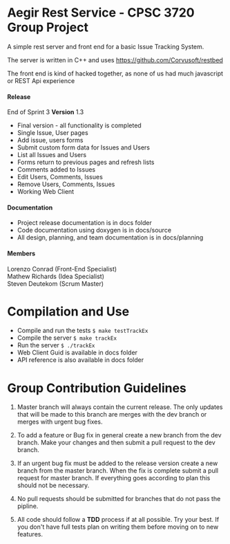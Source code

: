 # Aegir Rest Service - CPSC 3720 Group Project

A simple rest server and front end for a basic Issue Tracking System.

The server is written in C++ and uses https://github.com/Corvusoft/restbed

The front end is kind of hacked together, as none of us had much javascript or REST Api experience

#### Release
End of Sprint 3
**Version** 1.3

* Final version - all functionality is completed
* Single Issue, User pages
* Add issue, users forms
* Submit custom form data for Issues and Users
* List all Issues and Users
* Forms return to previous pages and refresh lists
* Comments added to Issues
* Edit Users, Comments, Issues
* Remove Users, Comments, Issues 
* Working Web Client

#### Documentation
* Project release documentation is in docs folder
* Code documentation using doxygen is in docs/source
* All design, planning, and team documentation is in docs/planning

#### Members
Lorenzo Conrad (Front-End Specialist)  
Mathew Richards (Idea Specialist)  
Steven Deutekom (Scrum Master)  


# Compilation and Use

* Compile and run the tests `$ make testTrackEx`
* Compile the server `$ make trackEx`
* Run the server `$ ./trackEx`
* Web Client Guid is available in docs folder
* API reference is also available in docs folder

# Group Contribution Guidelines

1. Master branch will always contain the current release. The only updates that will be made to this branch are merges with the dev branch or merges with urgent bug fixes.

2. To add a feature or Bug fix in general create a new branch from the dev branch. Make your changes and then submit a pull request to the dev branch.

3. If an urgent bug fix must be added to the release version create a new branch from the master branch. When the fix is complete submit a pull request for master branch. If everything goes according to plan this should not be necessary.

4. No pull requests should be submitted for branches that do not pass the pipline.

5. All code should follow a **TDD** process if at all possible. Try your best. If you don't have full tests plan on writing them before moving on to new features.
